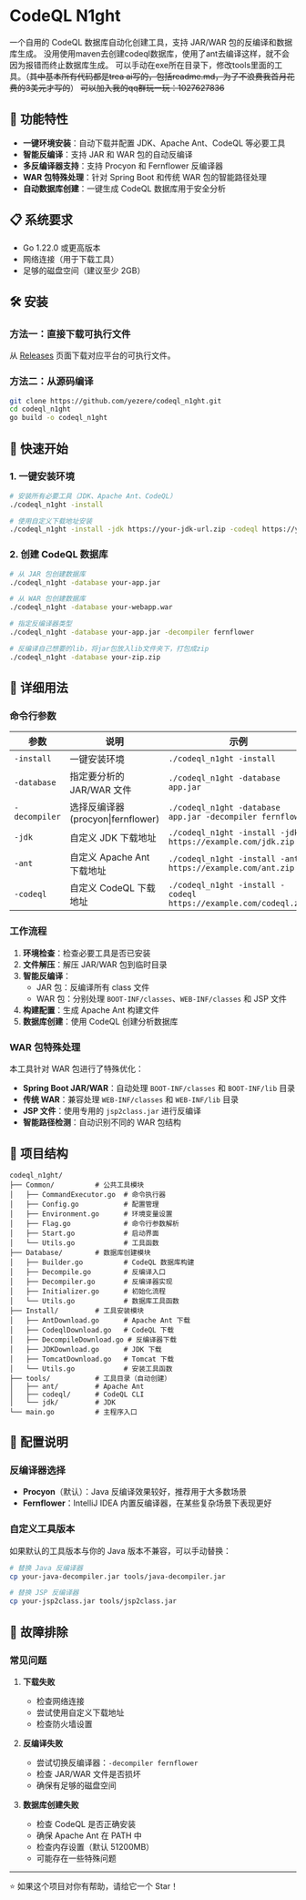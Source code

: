 # CodeQL N1ght

一个自用的 CodeQL 数据库自动化创建工具，支持 JAR/WAR 包的反编译和数据库生成。
没用使用maven去创建codeql数据库，使用了ant去编译这样，就不会因为报错而终止数据库生成。
可以手动在exe所在目录下，修改tools里面的工具。（~~其中基本所有代码都是trea ai写的，包括readme.md，为了不浪费我首月花费的3美元才写的~~）
~~可以加入我的qq群玩一玩：1027627836~~

## 🚀 功能特性

- **一键环境安装**：自动下载并配置 JDK、Apache Ant、CodeQL 等必要工具
- **智能反编译**：支持 JAR 和 WAR 包的自动反编译
- **多反编译器支持**：支持 Procyon 和 Fernflower 反编译器
- **WAR 包特殊处理**：针对 Spring Boot 和传统 WAR 包的智能路径处理
- **自动数据库创建**：一键生成 CodeQL 数据库用于安全分析

## 📋 系统要求

- Go 1.22.0 或更高版本
- 网络连接（用于下载工具）
- 足够的磁盘空间（建议至少 2GB）

## 🛠️ 安装

### 方法一：直接下载可执行文件

从 [Releases](https://github.com/yezere/codeql_n1ght/releases) 页面下载对应平台的可执行文件。

### 方法二：从源码编译

```bash
git clone https://github.com/yezere/codeql_n1ght.git
cd codeql_n1ght
go build -o codeql_n1ght
```

## 🎯 快速开始

### 1. 一键安装环境

```bash
# 安装所有必要工具（JDK、Apache Ant、CodeQL）
./codeql_n1ght -install

# 使用自定义下载地址安装
./codeql_n1ght -install -jdk https://your-jdk-url.zip -codeql https://your-codeql-url.zip
```

### 2. 创建 CodeQL 数据库

```bash
# 从 JAR 包创建数据库
./codeql_n1ght -database your-app.jar

# 从 WAR 包创建数据库
./codeql_n1ght -database your-webapp.war

# 指定反编译器类型
./codeql_n1ght -database your-app.jar -decompiler fernflower

# 反编译自己想要的lib，将jar包放入lib文件夹下，打包成zip
./codeql_n1ght -database your-zip.zip
```

## 📖 详细用法

### 命令行参数

| 参数 | 说明 | 示例 |
|------|------|------|
| `-install` | 一键安装环境 | `./codeql_n1ght -install` |
| `-database` | 指定要分析的 JAR/WAR 文件 | `./codeql_n1ght -database app.jar` |
| `-decompiler` | 选择反编译器 (procyon\|fernflower) | `./codeql_n1ght -database app.jar -decompiler fernflower` |
| `-jdk` | 自定义 JDK 下载地址 | `./codeql_n1ght -install -jdk https://example.com/jdk.zip` |
| `-ant` | 自定义 Apache Ant 下载地址 | `./codeql_n1ght -install -ant https://example.com/ant.zip` |
| `-codeql` | 自定义 CodeQL 下载地址 | `./codeql_n1ght -install -codeql https://example.com/codeql.zip` |

### 工作流程

1. **环境检查**：检查必要工具是否已安装
2. **文件解压**：解压 JAR/WAR 包到临时目录
3. **智能反编译**：
   - JAR 包：反编译所有 class 文件
   - WAR 包：分别处理 `BOOT-INF/classes`、`WEB-INF/classes` 和 JSP 文件
4. **构建配置**：生成 Apache Ant 构建文件
5. **数据库创建**：使用 CodeQL 创建分析数据库

### WAR 包特殊处理

本工具针对 WAR 包进行了特殊优化：

- **Spring Boot JAR/WAR**：自动处理 `BOOT-INF/classes` 和 `BOOT-INF/lib` 目录
- **传统 WAR**：兼容处理 `WEB-INF/classes` 和 `WEB-INF/lib` 目录
- **JSP 文件**：使用专用的 `jsp2class.jar` 进行反编译
- **智能路径检测**：自动识别不同的 WAR 包结构

## 📁 项目结构

```
codeql_n1ght/
├── Common/          # 公共工具模块
│   ├── CommandExecutor.go  # 命令执行器
│   ├── Config.go           # 配置管理
│   ├── Environment.go      # 环境变量设置
│   ├── Flag.go             # 命令行参数解析
│   ├── Start.go            # 启动界面
│   └── Utils.go            # 工具函数
├── Database/        # 数据库创建模块
│   ├── Builder.go          # CodeQL 数据库构建
│   ├── Decompile.go        # 反编译入口
│   ├── Decompiler.go       # 反编译器实现
│   ├── Initializer.go      # 初始化流程
│   └── Utils.go            # 数据库工具函数
├── Install/         # 工具安装模块
│   ├── AntDownload.go      # Apache Ant 下载
│   ├── CodeqlDownload.go   # CodeQL 下载
│   ├── DecompileDownload.go # 反编译器下载
│   ├── JDKDownload.go      # JDK 下载
│   ├── TomcatDownload.go   # Tomcat 下载
│   └── Utils.go            # 安装工具函数
├── tools/           # 工具目录（自动创建）
│   ├── ant/         # Apache Ant
│   ├── codeql/      # CodeQL CLI
│   └── jdk/         # JDK
└── main.go          # 主程序入口
```

## 🔧 配置说明

### 反编译器选择

- **Procyon**（默认）：Java 反编译效果较好，推荐用于大多数场景
- **Fernflower**：IntelliJ IDEA 内置反编译器，在某些复杂场景下表现更好

### 自定义工具版本

如果默认的工具版本与你的 Java 版本不兼容，可以手动替换：

```bash
# 替换 Java 反编译器
cp your-java-decompiler.jar tools/java-decompiler.jar

# 替换 JSP 反编译器
cp your-jsp2class.jar tools/jsp2class.jar
```

## 🐛 故障排除

### 常见问题

1. **下载失败**
   - 检查网络连接
   - 尝试使用自定义下载地址
   - 检查防火墙设置

2. **反编译失败**
   - 尝试切换反编译器：`-decompiler fernflower`
   - 检查 JAR/WAR 文件是否损坏
   - 确保有足够的磁盘空间

3. **数据库创建失败**
   - 检查 CodeQL 是否正确安装
   - 确保 Apache Ant 在 PATH 中
   - 检查内存设置（默认 51200MB）
   - 可能存在一些特殊问题

---

⭐ 如果这个项目对你有帮助，请给它一个 Star！